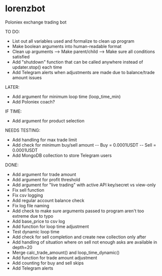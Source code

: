 # lorenzbot
Poloniex exchange trading bot

TO DO:
- List out all variables used and formalize to clean up program
- Make boolean arguments into human-readable format
- Clean up arguments --> Make parent/child --> Make sure all conditions satisfied
- Add "shutdown" function that can be called anywhere instead of updater.stop() each time
- Add Telegram alerts when adjustments are made due to balance/trade amount issues

LATER:
- Add argument for minimum loop time (loop_time_min)
- Add Poloniex coach?

IF TIME:
- Add argument for product selection

NEEDS TESTING:
- Add handling for max trade limit
- Add check for minimum buy/sell amount
-- Buy = 0.0001USDT
-- Sell = 0.0001USDT
- Add MongoDB collection to store Telegram users

DONE:
- Add argument for trade amount
- Add argument for profit threshold
- Add argument for "live trading" with active API key/secret vs view-only
- Fix sell function
- Fix csv logging
- Add regular account balance check
- Fix log file naming
- Add check to make sure arguments passed to program aren't too extreme due to typo
- Add base_price to csv log
- Add function for loop time adjustment
- Test dynamic loop time
- Add check for sell completion and create new collection only after
- Add handling of situation where on sell not enough asks are available in depth=20
- Merge calc_trade_amount() and loop_time_dynamic()
- Add function for trade amount adjustment
- Add counting for buy and sell skips
- Add Telegram alerts